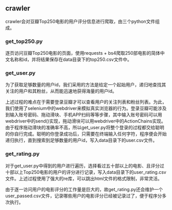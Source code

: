 ## crawler
crawler会对豆瓣Top250电影的用户评分信息进行爬取，由三个python文件组成。
### get_top250.py
逐页访问豆瓣Top250电影的页面，使用requests + bs4爬取250部电影的简体中文名称和id，并将结果保存在data目录下的top250.csv文件中。
### get_user.py
为了获取足够数量的用户id，我们采用的方法是给定一个起始用户，递归地查找其关注的用户和其粉丝，从而能迅速地获得海量的用户id。

上述过程的难点在于需要登录豆瓣才可以查看用户的关注列表和粉丝列表。为此，我们使用了selenium中的webdriver来模拟真实浏览器的行为。登录豆瓣可能涉及到输入账号密码、拖动滑块、手机APP扫码等等步骤，其中输入账号密码可以用webdriver中的send()实现，拖动滑块可以用webdriver中的ActionChains实现。由于程序拖动滑块的准确率不高，所以get_user.py将整个登录的过程都交给聪明的你自行完成。聪明的你登录成功后，只需要在终端输入任何字符，程序便会开始递归执行，直到搜索到足够数量的用户id，写入data目录下的user.csv文件。
### get_rating.py
对于get_user.py中得到的用户进行遍历，选择看过五十部以上的电影、且评分过十部以上Top250电影的用户的评分进行记录，写入data目录下的user_rating.csv文件。上述过程使用了强大的re库，可以跳出html文件的格式限制，非常灵活。

由于逐一访问用户的电影评分的工作量是巨大的，故get_rating.py还会维护一个user_passed.csv文件，记录哪些用户的电影评分已经被记录过了，便于程序分多次执行。